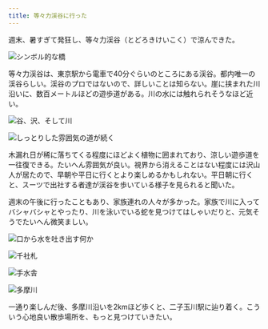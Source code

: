 ```yaml
---
title: 等々力渓谷に行った
---
```

週末、暑すぎて発狂し、等々力渓谷（とどろきけいこく）で涼んできた。

![](https://lh3.googleusercontent.com/r3Rr4EQQT-8rejaDctwxzJPDaROKsTGR3d6fKvmHW_sEssyRxkkgT1WwVB_LZLvKnbtC9U6MRCLqU97vE_xpR0jqLVVtGSiqTIHeIw7tPFjg4Z1qsQQ615l6YKTAhCc2whG2SjFKm9sf52_HH9TRf0DSMzebPLVD7_itDBPziDEIUy7nxIovqoc9aQ "シンボル的な橋")

等々力渓谷は、東京駅から電車で40分ぐらいのところにある渓谷。都内唯一の渓谷らしい。渓谷のプロではないので、詳しいことは知らない。崖に挟まれた川沿いに、数百メートルほどの遊歩道がある。川の水には触れられそうなほど近い。

![](https://lh4.googleusercontent.com/VSqWCXnMos2QPBLTafC6xXRVaVdj_bZ8VtAcw_pws--jqZcDPN2BkgWHTBQyukRh1BKZ2t4lVwNMK7aYuyl-BZCLVKQoNyQBJcaXjXDA29djb0FUV8yBoh51s6xZlwibLBG-1BARzZS9elXklb--gShmG-2v8O5s8riIO62EGpGmmZ3zyZt0YwL-tw "谷、沢、そして川")

![](https://lh5.googleusercontent.com/G_x2IBq-acWYrTLHfEi2LMtJ34uZEVpo4j26DDPnOkfYDbkpuAzH4n4E7pYkrNFcSRD2ygY8jT8udWtyWnuO0uhvfFDNAQaTDTsymtmiEoTlrei2o5dZKsIyIbwQS-D57pXfX0H1tNkyvzr0wqcunR4VmoOjvfZ0bWnT5VyNeWM-DhSnpEob08AyZw "しっとりした雰囲気の道が続く")

木漏れ日が稀に落ちてくる程度にほどよく植物に囲まれており、涼しい遊歩道を一往復できる。たいへん雰囲気が良い。視界から消えることはない程度には沢山人が居たので、早朝や平日に行くとより楽しめるかもしれない。平日朝に行くと、スーツで出社する者達が渓谷を歩いている様子を見られると聞いた。

週末の午後に行ったこともあり、家族連れの人々が多かった。家族で川に入ってバシャバシャとやったり、川を泳いでいる蛇を見つけてはしゃいだりと、元気そうでたいへん微笑ましい。

![](https://lh3.googleusercontent.com/WQiaFHJEEpTwRmdvY3HB-z9emtCuR31Gvv_9OFqLSPCxbUy_3Lb-3grEU_0963Z8UZjrlEINeitZ4Wi6DmldzkGtHh_kcWSb6KFGvl4RAGJFz0_XiiWq0ytf_1kTDnVH0-DBBjtJTTa6_hPeDnMORZavfukjMZtptJ03GvwpUhqRJBC3HkkQ6WdaNQ "口から水を吐き出す何か")

![](https://lh6.googleusercontent.com/eeZldZE9iVH-b3GgxWpoLUHX_QlogiqgWL1ZmhDeegmrZJO1-aIFnUDPiQ0BXtn8n3ynM8Uf3jHyFdHRANATwKs9R6nZ84L4SKTVvmzHisS7VgOP3NZ4Y3u5U4iB6y_7Htot1oYEFzUvF1bVCxCB_N7gVNCkTAFsU1mu7_HwppoAA7BHJHdADP5_nQ "千社札")

![](https://lh3.googleusercontent.com/7wajIT-noUODExD4MlHu8-CvdHWyhjtnTJKoQQPhv8JZ-_bjDyLAl9PSHiI4p-LlVg1bkpAxS9mg8PkVy9FwYVcmys4gFpcWyGgHEtjfyD8yRayyFurAh2wcqhV7AtHWveoECyy2i-doBitDv6E9ZNo6dgCWWQrua38GA57-g_YAw4ATBfNfrQ1xyA "手水舎")

![](https://lh5.googleusercontent.com/qTub3j2-MFgX-oYzwmkZssN10uSRKrZoBos7WCi4R6iVnmYDT6wsGTxy7VF-dvNoXJuq6tFk-ovPvadWB1U-g1cfRdNf3qZcIoZGCAcbO3o2TAml8wBBJt4EQXM7D-AdorkPVMDibeYq4JdotDhh9kDDGsYsSohukoEx2Mb-5pMSR52J4taLaPleqw "多摩川")

一通り楽しんだ後、多摩川沿いを2kmほど歩くと、二子玉川駅に辿り着く。こういう心地良い散歩場所を、もっと見つけていきたい。
